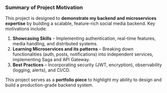 ### **Summary of Project Motivation**

This project is designed to **demonstrate my backend and microservices expertise** by building a scalable, feature-rich social media backend. Key motivations include:

1. **Showcasing Skills** – Implementing authentication, real-time features, media handling, and distributed systems.
2. **Learning Microservices and its patterns** – Breaking down functionalities (auth, posts, notifications) into independent services, implementing Saga and API Gateway.
3. **Best Practices** – Incorporating security (JWT, encryption), observability (logging, alerts), and CI/CD.

This project serves as a **portfolio piece** to highlight my ability to design and build a production-grade backend system.
